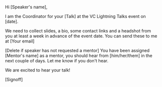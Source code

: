 Hi [Speaker's name],

I am the Coordinator for your [Talk] at the VC Lightning Talks event on [date].

We need to collect slides, a bio, some contact links and a headshot from you at least a week in advance of the event date. You can send these to me at [Your email]

[Delete if speaker has not requested a mentor] You have been assigned [Mentor's name] as a mentor, you should hear from [him/her/them] in the next couple of days. Let me know if you don't hear.

We are excited to hear your talk!

[Signoff]
